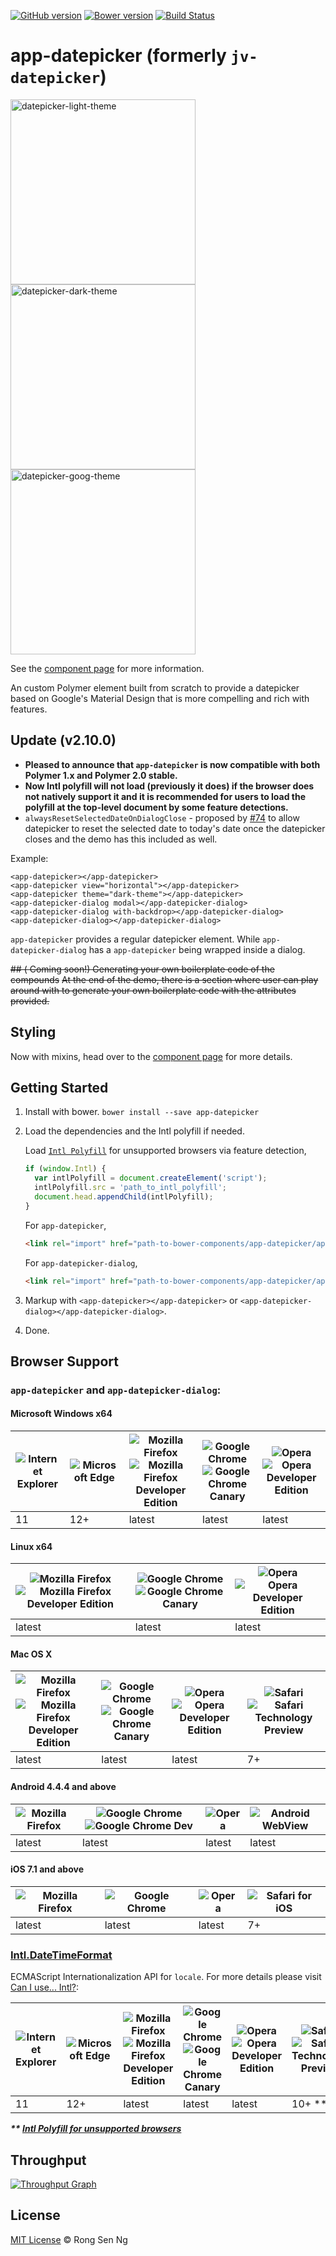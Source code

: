 [![GitHub version](https://badge.fury.io/gh/motss%2Fapp-datepicker.svg)](http://badge.fury.io/gh/motss%2Fapp-datepicker)
[![Bower version](https://badge.fury.io/bo/app-datepicker.svg)](http://badge.fury.io/bo/app-datepicker)
[![Build Status](https://travis-ci.org/motss/app-datepicker.svg?branch=master)](https://travis-ci.org/motss/app-datepicker)

# app-datepicker (formerly `jv-datepicker`)
<image src="https://cloud.githubusercontent.com/assets/10607759/14078902/232af734-f52c-11e5-9646-c0a5fb7899ef.png" alt="datepicker-light-theme" width="296">
<image src="https://cloud.githubusercontent.com/assets/10607759/14078900/22302dae-f52c-11e5-9bb9-fb84f31075a8.png" alt="datepicker-dark-theme" width="296">
<image src="https://cloud.githubusercontent.com/assets/10607759/14078901/22633d84-f52c-11e5-9041-02c805ac9843.png" alt="datepicker-goog-theme" width="296">

<!-- ![light-themed-app-datepicker-landscape](https://cloud.githubusercontent.com/assets/10607759/10119266/ce6d5b0e-64c3-11e5-843d-1310de755315.png)
![dark-themed-app-datepicker-portrait](https://cloud.githubusercontent.com/assets/10607759/10119265/c9ad900c-64c3-11e5-937e-338a770eebea.png) -->
<!-- ![app-datepicker-landscape](https://cloud.githubusercontent.com/assets/10607759/9871233/c9e33d04-5bc4-11e5-8af9-d93d080d8815.PNG) -->
<!-- ![app-datepicker-portrait](https://cloud.githubusercontent.com/assets/10607759/9871234/cacf33c6-5bc4-11e5-833a-96cbd3dbf440.PNG) -->
<!-- ![dark-themed-app-datepicker](https://cloud.githubusercontent.com/assets/10607759/10106751/1bec71c0-63e9-11e5-93f2-ee197d2ba0f2.png) -->



See the [component page](http://motss.github.io/app-datepicker/components/app-datepicker/) for more information.

An custom Polymer element built from scratch to provide a datepicker based on Google's Material Design that is more compelling and rich with features.


## Update (v2.10.0)
- **Pleased to announce that `app-datepicker` is now compatible with both Polymer 1.x and Polymer 2.0 stable.**
- **Now Intl polyfill will not load (previously it does) if the browser does not natively support it and it is recommended for users to load the polyfill at the top-level document by some feature detections.**
- `alwaysResetSelectedDateOnDialogClose` - proposed by [#74](https://github.com/motss/app-datepicker/issues/74) to allow datepicker to reset the selected date to today's date once the datepicker closes and the demo has this included as well.

Example:

    <app-datepicker></app-datepicker>
    <app-datepicker view="horizontal"></app-datepicker>
    <app-datepicker theme="dark-theme"></app-datepicker>
    <app-datepicker-dialog modal></app-datepicker-dialog>
    <app-datepicker-dialog with-backdrop></app-datepicker-dialog>
    <app-datepicker-dialog></app-datepicker-dialog>

`app-datepicker` provides a regular datepicker element.
While `app-datepicker-dialog` has a `app-datepicker` being wrapped inside a dialog.


~~## ( Coming soon!) Generating your own boilerplate code of the compounds~~
~~At the end of the demo, there is a section where user can play around with to generate your own boilerplate code with the attributes provided.~~


## Styling
Now with mixins, head over to the [component page](http://motss.github.io/app-datepicker/components/app-datepicker/) for more details.


## Getting Started
1. Install with bower.
`bower install --save app-datepicker`

2. Load the dependencies and the Intl polyfill if needed.

    Load [`Intl Polyfill`](https://github.com/andyearnshaw/Intl.js) for unsupported browsers via feature detection,

    ```js
    if (window.Intl) {
      var intlPolyfill = document.createElement('script');
      intlPolyfill.src = 'path_to_intl_polyfill';
      document.head.appendChild(intlPolyfill);
    }
    ```

    For `app-datepicker`,

    ```html
    <link rel="import" href="path-to-bower-components/app-datepicker/app-datepicker.html">
    ```
    For `app-datepicker-dialog`,

    ```html
    <link rel="import" href="path-to-bower-components/app-datepicker/app-datepicker-dialog.html">
    ```

3. Markup with `<app-datepicker></app-datepicker>` or `<app-datepicker-dialog></app-datepicker-dialog>`.

4. Done.

## Browser Support

### `app-datepicker` and `app-datepicker-dialog`:

#### Microsoft Windows x64
| ![Internet Explorer](https://cdnjs.cloudflare.com/ajax/libs/browser-logos/35.1.0/internet-explorer/internet-explorer_48x48.png) | ![Microsoft Edge](https://cdnjs.cloudflare.com/ajax/libs/browser-logos/35.1.0/edge/edge_48x48.png) | ![Mozilla Firefox](https://cdnjs.cloudflare.com/ajax/libs/browser-logos/35.1.0/firefox/firefox_48x48.png) ![Mozilla Firefox Developer Edition](https://cdnjs.cloudflare.com/ajax/libs/browser-logos/35.1.0/firefox-developer-edition/firefox-developer-edition_48x48.png) | ![Google Chrome](https://cdnjs.cloudflare.com/ajax/libs/browser-logos/35.1.0/chrome/chrome_48x48.png) ![Google Chrome Canary](https://cdnjs.cloudflare.com/ajax/libs/browser-logos/35.1.0/archive/chrome-canary_19-48/chrome-canary_19-48_48x48.png) | ![Opera](https://cdnjs.cloudflare.com/ajax/libs/browser-logos/35.1.0/opera/opera_48x48.png) ![Opera Developer Edition](https://cdnjs.cloudflare.com/ajax/libs/browser-logos/35.1.0/opera-developer/opera-developer_48x48.png)
| --- | --- | --- | --- | ---
| 11 | 12+ | latest | latest | latest


#### Linux x64
| ![Mozilla Firefox](https://cdnjs.cloudflare.com/ajax/libs/browser-logos/35.1.0/firefox/firefox_48x48.png) ![Mozilla Firefox Developer Edition](https://cdnjs.cloudflare.com/ajax/libs/browser-logos/35.1.0/firefox-developer-edition/firefox-developer-edition_48x48.png) | ![Google Chrome](https://cdnjs.cloudflare.com/ajax/libs/browser-logos/35.1.0/chrome/chrome_48x48.png) ![Google Chrome Canary](https://cdnjs.cloudflare.com/ajax/libs/browser-logos/35.1.0/archive/chrome-canary_19-48/chrome-canary_19-48_48x48.png) | ![Opera](https://cdnjs.cloudflare.com/ajax/libs/browser-logos/35.1.0/opera/opera_48x48.png) ![Opera Developer Edition](https://cdnjs.cloudflare.com/ajax/libs/browser-logos/35.1.0/opera-developer/opera-developer_48x48.png)
| --- | --- | ---
| latest | latest | latest


#### Mac OS X
| ![Mozilla Firefox](https://cdnjs.cloudflare.com/ajax/libs/browser-logos/35.1.0/firefox/firefox_48x48.png) ![Mozilla Firefox Developer Edition](https://cdnjs.cloudflare.com/ajax/libs/browser-logos/35.1.0/firefox-developer-edition/firefox-developer-edition_48x48.png) | ![Google Chrome](https://cdnjs.cloudflare.com/ajax/libs/browser-logos/35.1.0/chrome/chrome_48x48.png) ![Google Chrome Canary](https://cdnjs.cloudflare.com/ajax/libs/browser-logos/35.1.0/archive/chrome-canary_19-48/chrome-canary_19-48_48x48.png) | ![Opera](https://cdnjs.cloudflare.com/ajax/libs/browser-logos/35.1.0/opera/opera_48x48.png) ![Opera Developer Edition](https://cdnjs.cloudflare.com/ajax/libs/browser-logos/35.1.0/opera-developer/opera-developer_48x48.png) | ![Safari](https://cdnjs.cloudflare.com/ajax/libs/browser-logos/35.1.0/safari/safari_48x48.png) ![Safari Technology Preview](https://cdnjs.cloudflare.com/ajax/libs/browser-logos/35.1.0/safari-technology-preview/safari-technology-preview_48x48.png)
| --- | --- | --- | ---
| latest | latest | latest | 7+


#### Android 4.4.4 and above

| ![Mozilla Firefox](https://cdnjs.cloudflare.com/ajax/libs/browser-logos/35.1.0/firefox/firefox_48x48.png) | ![Google Chrome](https://cdnjs.cloudflare.com/ajax/libs/browser-logos/35.1.0/chrome/chrome_48x48.png) ![Google Chrome Dev](https://cdnjs.cloudflare.com/ajax/libs/browser-logos/35.1.0/chrome-dev/chrome-dev_48x48.png) | ![Opera](https://cdnjs.cloudflare.com/ajax/libs/browser-logos/35.1.0/opera/opera_48x48.png) | ![Android WebView](https://cdnjs.cloudflare.com/ajax/libs/browser-logos/35.1.0/android-webview-beta/android-webview-beta_48x48.png)
| --- | --- | --- | ---
| latest | latest | latest | latest

#### iOS 7.1 and above
| ![Mozilla Firefox](https://cdnjs.cloudflare.com/ajax/libs/browser-logos/35.1.0/firefox/firefox_48x48.png) | ![Google Chrome](https://cdnjs.cloudflare.com/ajax/libs/browser-logos/35.1.0/chrome/chrome_48x48.png) | ![Opera](https://cdnjs.cloudflare.com/ajax/libs/browser-logos/35.1.0/opera/opera_48x48.png) | ![Safari for iOS](https://cdnjs.cloudflare.com/ajax/libs/browser-logos/35.1.0/safari-ios/safari-ios_48x48.png)
| --- | --- | --- | ---
| latest | latest | latest | 7+

### [Intl.DateTimeFormat](https://developer.mozilla.org/en-US/docs/Web/JavaScript/Reference/Global_Objects/DateTimeFormat)

ECMAScript Internationalization API for `locale`. For more details please visit [Can I use... Intl?](http://caniuse.com/#search=intl):


| ![Internet Explorer](https://cdnjs.cloudflare.com/ajax/libs/browser-logos/35.1.0/internet-explorer/internet-explorer_48x48.png) | ![Microsoft Edge](https://cdnjs.cloudflare.com/ajax/libs/browser-logos/35.1.0/edge/edge_48x48.png) | ![Mozilla Firefox](https://cdnjs.cloudflare.com/ajax/libs/browser-logos/35.1.0/firefox/firefox_48x48.png) ![Mozilla Firefox Developer Edition](https://cdnjs.cloudflare.com/ajax/libs/browser-logos/35.1.0/firefox-developer-edition/firefox-developer-edition_48x48.png) | ![Google Chrome](https://cdnjs.cloudflare.com/ajax/libs/browser-logos/35.1.0/chrome/chrome_48x48.png) ![Google Chrome Canary](https://cdnjs.cloudflare.com/ajax/libs/browser-logos/35.1.0/archive/chrome-canary_19-48/chrome-canary_19-48_48x48.png) | ![Opera](https://cdnjs.cloudflare.com/ajax/libs/browser-logos/35.1.0/opera/opera_48x48.png) ![Opera Developer Edition](https://cdnjs.cloudflare.com/ajax/libs/browser-logos/35.1.0/opera-developer/opera-developer_48x48.png) | ![Safari](https://cdnjs.cloudflare.com/ajax/libs/browser-logos/35.1.0/safari/safari_48x48.png) ![Safari Technology Preview](https://cdnjs.cloudflare.com/ajax/libs/browser-logos/35.1.0/safari-technology-preview/safari-technology-preview_48x48.png)
| --- | --- | --- | --- | --- | --- |
| 11 | 12+ | latest | latest | latest | 10+ **

___** [Intl Polyfill for unsupported browsers](https://github.com/andyearnshaw/Intl.js)___

## Throughput
[![Throughput Graph](https://graphs.waffle.io/motss/app-datepicker/throughput.svg)](https://waffle.io/motss/app-datepicker/metrics/throughput)

## License
[MIT License](http://motss.mit-license.org/) © Rong Sen Ng
